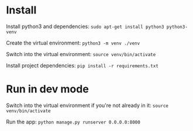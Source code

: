 # Install

Install python3 and dependencies: `sudo apt-get install python3 python3-venv`

Create the virtual environment: `python3 -m venv ./venv`

Switch into the virtual environment: `source venv/bin/activate`

Install project dependencies: `pip install -r requirements.txt`

# Run in dev mode

Switch into the virtual environment if you're not already in it: `source venv/bin/activate`

Run the app: `python manage.py runserver 0.0.0.0:8000`
